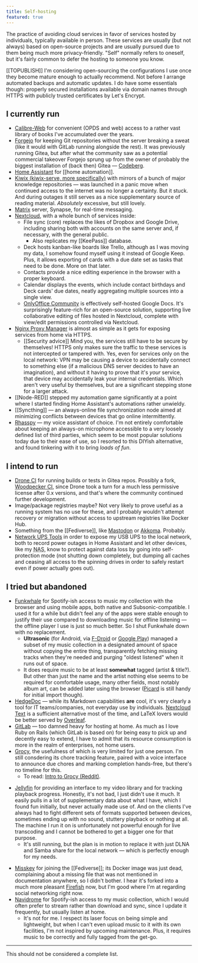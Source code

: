 ```yaml
---
title: Self-hosting
featured: true
---
```


The practice of avoiding cloud services in favor of services hosted by individuals, typically available in person. These services are usually (but not always) based on open-source projects and are usually pursued due to them being much more privacy-friendly. "Self" normally refers to oneself, but it's fairly common to defer the hosting to someone you know.

[[TOPUBLISH]] I'm considering open-sourcing the configurations I use once they become mature enough to actually recommend. Not before I arrange automated backups and automatic updates. I do have some essentials though: properly secured installations available via domain names through HTTPS with publicly trusted certificates by Let's Encrypt.

## I currently run

* [Calibre-Web](https://github.com/janeczku/calibre-web) for convenient (OPDS and web) access to a rather vast library of books I've accumulated over the years.
* [Forgejo](https://forgejo.org/) for keeping Git repositories without the server breaking a sweat (like it would with GitLab running alongside the rest). It was previously running Gitea, but after what the community saw as a potential commercial takeover Forgejo sprung up from the owner of probably the biggest installation of (back then) Gitea — [Codeberg](https://codeberg.org/).
* [Home Assistant](https://www.home-assistant.io/) for [[home automation]].
* [Kiwix (kiwix-serve, more specifically)](https://kiwix.org/en/) with mirrors of a bunch of major knowledge repositories — was launched in a panic move when continued access to the internet was no longer a certainty. But it stuck. And during outages it still serves as a nice supplementary source of reading material. _Absolutely_ excessive, but still lovely.
* [Matrix](https://matrix.org/) server, Synapse, for real-time messaging.
* [Nextcloud](https://nextcloud.com/), with a whole bunch of services inside:
  * File sync (core) replaces the likes of Dropbox and Google Drive, including sharing both with accounts on the same server and, if necessary, with the general public.
    * Also replicates my [[KeePass]] database.
  * Deck hosts kanban-like boards like Trello, although as I was moving my data, I somehow found myself using it instead of Google Keep. Plus, it allows exporting of cards with a due date set as tasks that need to be done. More on that later.
  * Contacts provide a nice editing experience in the browser with a proper keyboard.
  * Calendar displays the events, which include contact birthdays and Deck cards' due dates, neatly aggregating multiple sources into a single view.
  * [OnlyOffice Community](https://www.onlyoffice.com/) is effectively self-hosted Google Docs. It's surprisingly feature-rich for an open-source solution, supporting live collaborative editing of files hosted in Nextcloud, complete with view/edit permissions controlled via Nextcloud.
* [Nginx Proxy Manager](https://nginxproxymanager.com/) is almost as simple as it gets for exposing services from home via HTTPS.
  * [[Security advice]] Mind you, the services still have to be secure by themselves! HTTPS only makes sure the traffic to these services is not intercepted or tampered with. Yes, even for services only on the local network: VPN may be causing a device to accidentally connect to something else (if a malicious DNS server decides to have an imagination), and without it having to prove that it's *your* service, that device may accidentally leak your internal credentials. Which aren't very useful by themselves, but are a significant stepping stone for a larger attack.
* [[Node-RED]] stepped my automation game significantly at a point where I started finding Home Assistant's automations rather unwieldy.
* [[Syncthing]] — an always-online file synchronization node aimed at minimizing conflicts between devices that go online intermittently.
* [Rhasspy](https://rhasspy.readthedocs.io) — my voice assistant of choice. I'm not entirely comfortable about keeping an always-on microphone accessible to a very loosely defined list of third parties, which seem to be most popular solutions today due to their ease of use, so I resorted to this DIYish alternative, and found tinkering with it to bring *loads of fun*.

## I intend to run

* [Drone CI](https://www.drone.io/) for running builds or tests in Gitea repos. Possibly a fork, [Woodpecker CI](https://woodpecker-ci.org/), since Drone took a turn for a much less permissive license  after 0.x versions, and that's where the community continued further development.
* Image/package registries maybe? Not very likely to prove useful as a running system has no use for these, and I probably wouldn't attempt recovery or migration without access to upstream registries like Docker Hub.
* Something from the [[Fediverse]], like [Mastodon](https://joinmastodon.org/) or [Akkoma](https://akkoma.social/). Probably.
* [Network UPS Tools](https://networkupstools.org/) in order to expose my USB UPS to the local network, both to record power outages in Home Assistant and let other devices, like my <abbr title="Network Attached Storage">NAS</abbr>, know to protect against data loss by going into self-protection mode (not shutting down completely, but dumping all caches and ceasing all access to the spinning drives in order to safely restart even if power actually goes out).

## I tried but abandoned

* [Funkwhale](https://funkwhale.audio/) for Spotify-ish access to music my collection with the browser and using mobile apps, both native and Subsonic-compatible. I used it for a while but didn't feel any of the apps were stable enough to justify their use compared to downloading music for offline listening — the offline player I use is just so much better. So I shut Funkwhale down with no replacement.
	* **Ultrasonic** (for Android, via [F-Droid](https://f-droid.org/en/packages/org.moire.ultrasonic/) or [Google Play](https://play.google.com/store/apps/details?id=org.moire.ultrasonic)) managed a subset of my music collection in a designated amount of space without copying the entire thing, transparently fetching missing tracks when they're needed and purging "oldest listened" when it runs out of space.
	* It does require music to be at least **somewhat** tagged (artist & title?). But other than just the name and the artist nothing else seems to be required for comfortable usage, many other fields, most notably album art, can be added later using the browser ([Picard](https://picard.musicbrainz.org/) is still handy for initial import though).
* [HedgeDoc](https://hedgedoc.org/) — while its Markdown capabilities **are** cool, it's very clearly a tool for IT teams/companies, not everyday use by individuals. [Nextcloud Text](https://github.com/nextcloud/text) is a sufficient alternative most of the time, and LaTeX lovers would be better served by [Overleaf](https://www.overleaf.com/).
* [GitLab](https://about.gitlab.com/) — too damned heavy for hosting at home. As much as I love Ruby on Rails (which GitLab is based on) for being easy to pick up and decently easy to extend, I have to admit that its resource consumption is more in the realm of enterprises, not home users.
* [Grocy](https://grocy.info), the usefulness of which is very limited for just one person. I'm still consdering its chore tracking feature, paired with a voice interface to announce due chores and marking completion hands-free, but there's no timeline for this.
  * To read: [Intro to Grocy (Reddit)](https://www.reddit.com/r/grocy/comments/iz949b/intro_to_grocy_read_if_youre_new_to_grocy/).
- [Jellyfin](https://jellyfin.org/) for providing an interface to my video library and for tracking playback progress. Honestly, it's not bad, I just didn't use it much. It easily pulls in a lot of supplementary data about what I have, which I found fun initially, but never actually made use of. And on the clients I've always had to fight different sets of formats supported between devices, sometimes ending up with no sound, stuttery playback or nothing at all. The machine I run it on is unfortunately not powerful enough for live transcoding and I cannot be bothered to get a bigger one for that purpose.
  - It's still running, but the plan is in motion to replace it with just DLNA and Samba share for the local network — which is perfectly enough for my needs.
* [Misskey](https://misskey.io) for joining the [[Fediverse]]; its Docker image was just dead, complaining about a missing file that was not mentioned in documentation anywhere, so I didn't bother. I hear it's forked into a much more pleasant [Firefish](https://joinfirefish.org/) now, but I'm good where I'm at regarding social networking right now.
* [Navidrome](https://www.navidrome.org/) for Spotify-ish access to my music collection, which I would often prefer to stream rather than download and sync, since I update it frequently, but usually listen at home.
	* It's not for me. I respect its laser focus on being simple and lightweight, but when I can't even upload music to it with its own facilities, I'm not inspired by upcoming maintenance. Plus, it requires music to be correctly and fully tagged from the get-go.

---

This should not be considered a complete list.
